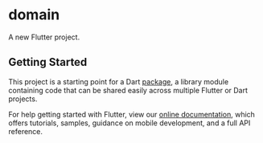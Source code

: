 # domain

A new Flutter project.

## Getting Started

This project is a starting point for a Dart
[package](https://flutter.dev/developing-packages/), a library module containing code that can be
shared easily across multiple Flutter or Dart projects.

For help getting started with Flutter, view our
[online documentation](https://flutter.dev/docs), which offers tutorials, samples, guidance on
mobile development, and a full API reference.
